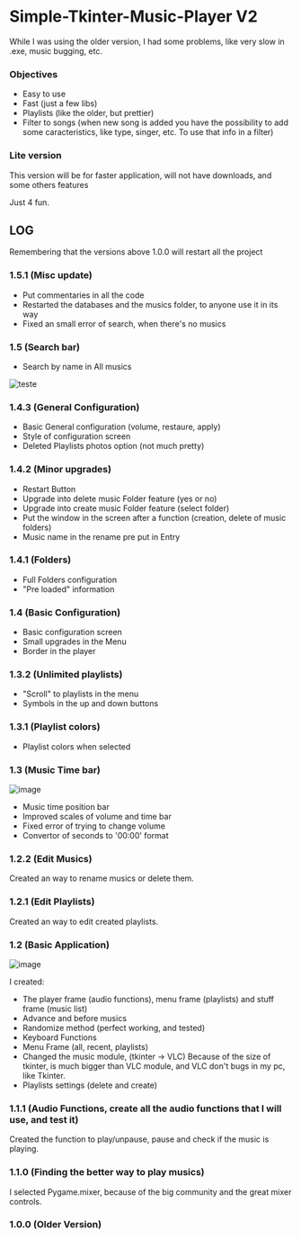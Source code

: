 # Simple-Tkinter-Music-Player V2

While I was using the older version, I had some problems, like very slow in .exe, music bugging, etc.

### Objectives
- Easy to use
- Fast (just a few libs)
- Playlists (like the older, but prettier)
- Filter to songs (when new song is added you have the possibility to add some caracteristics, like type, singer, etc. To use that info in a filter)

### Lite version
This version will be for faster application, will not have downloads, and some others features

Just 4 fun.

## LOG
Remembering that the versions above 1.0.0 will restart all the project

### 1.5.1 (Misc update)
- Put commentaries in all the code
- Restarted the databases and the musics folder, to anyone use it in its way
- Fixed an small error of search, when there's no musics

### 1.5 (Search bar)
- Search by name in All musics

![teste](https://user-images.githubusercontent.com/62257920/140831905-5e36f506-12e8-483b-a73b-4c43fe812adc.png)

### 1.4.3 (General Configuration)
- Basic General configuration (volume, restaure, apply)
- Style of configuration screen
- Deleted Playlists photos option (not much pretty)

### 1.4.2 (Minor upgrades)
- Restart Button
- Upgrade into delete music Folder feature (yes or no)
- Upgrade into create music Folder feature (select folder)
- Put the window in the screen after a function (creation, delete of music folders)
- Music name in the rename pre put in Entry

### 1.4.1 (Folders)
- Full Folders configuration
- "Pre loaded" information

### 1.4 (Basic Configuration)
- Basic configuration screen
- Small upgrades in the Menu
- Border in the player

### 1.3.2 (Unlimited playlists)
- "Scroll" to playlists in the menu
- Symbols in the up and down buttons

### 1.3.1 (Playlist colors)
- Playlist colors when selected

### 1.3 (Music Time bar)
![image](https://user-images.githubusercontent.com/62257920/134737213-5f40ec6e-5022-4dd5-9718-eaf2997be5cd.png)
- Music time position bar
- Improved scales of volume and time bar
- Fixed error of trying to change volume
- Convertor of seconds to '00:00' format

### 1.2.2 (Edit Musics)
Created an way to rename musics or delete them.

### 1.2.1 (Edit Playlists)
Created an way to edit created playlists.

### 1.2 (Basic Application)
![image](https://user-images.githubusercontent.com/62257920/133005711-2b63c00d-448d-4588-908d-58666163d896.png)

I created:
- The player frame (audio functions), menu frame (playlists) and stuff frame (music list)
- Advance and before musics
- Randomize method (perfect working, and tested)
- Keyboard Functions
- Menu Frame (all, recent, playlists)
- Changed the music module, (tkinter -> VLC) Because of the size of tkinter, is much bigger than VLC module, and VLC don't bugs in my pc, like Tkinter.
- Playlists settings (delete and create)

### 1.1.1 (Audio Functions, create all the audio functions that I will use, and test it)
Created the function to play/unpause, pause and check if the music is playing.

### 1.1.0 (Finding the better way to play musics)
I selected Pygame.mixer, because of the big community and the great mixer controls.

### 1.0.0 (Older Version)
